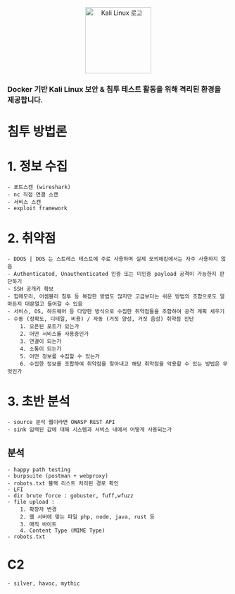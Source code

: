 <div align="center">
    <img src="https://www.kali.org/images/kali-dragon-icon.svg" alt="Kali Linux 로고" width="150" />
</div>

### Docker 기반 Kali Linux 보안 & 침투 테스트 활동을 위해 격리된 환경을 제공합니다.

# 침투 방법론

# 1. 정보 수집

    - 포트스캔 (wireshark)
    - nc 직접 연결 스캔
    - 서비스 스캔
    - exploit framework

# 2. 취약점

    - DDOS | DOS 는 스트레스 테스트에 주로 사용하며 실제 모의해킹에서는 자주 사용하지 않음
    - Authenticated, Unauthenticated 인증 또는 미인증 payload 공격이 가능한지 판단하기
    - SSH 공개키 확보
    - 힙메모리, 어셈블리 침투 등 복잡한 방법도 많지만 고급보다는 쉬운 방법의 조합으로도 얼마든지 대문열고 들어갈 수 있음
    - 서비스, OS, 하드웨어 등 다양한 방식으로 수집한 취약점들을 조합하여 공격 계획 세우기
    - 수동 (정확도, 디테일, 비용) / 자동 (거짓 양성, 거짓 음성) 취약점 진단
    	1. 오픈된 포트가 있는가
    	2. 어떤 서비스를 사용중인가
    	3. 연결이 되는가
    	4. 소통이 되는가
    	5. 어떤 정보를 수집할 수 있는가
    	6. 수집한 정보를 조합하여 취약점을 찾아내고 해당 취약점을 악용할 수 있는 방법은 무엇인가

# 3. 초반 분석

    - source 분석 웹이라면 OWASP REST API
    - sink 입력된 값에 대해 시스템과 서비스 내에서 어떻게 사용되는가

## 분석
    - happy path testing
    - burpsuite (postman + webproxy)
    - robots.txt 블랙 리스트 처리된 경로 확인
    - LFI
    - dir brute force : gobuster, fuff,wfuzz
    - file upload :
    	1. 확장자 변경
    	2. 웹 서버에 맞는 파일 php, node, java, rust 등
    	3. 매직 바이트
    	4. Content Type (MIME Type)
    - robots.txt



# C2
    - silver, havoc, mythic